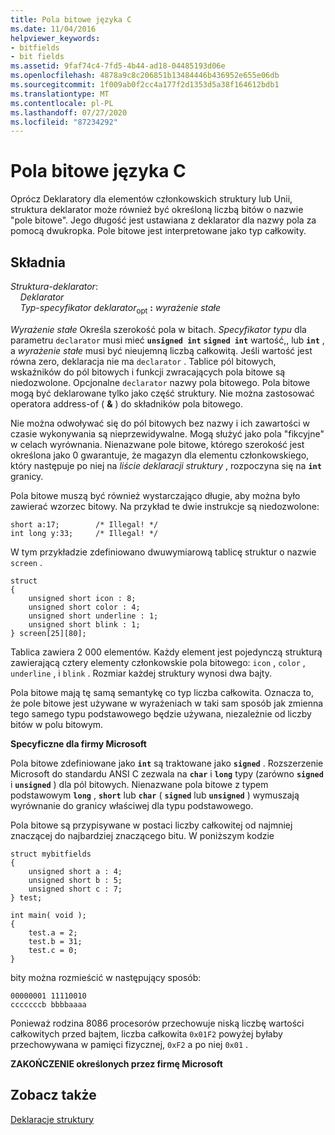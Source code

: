 ```yaml
---
title: Pola bitowe języka C
ms.date: 11/04/2016
helpviewer_keywords:
- bitfields
- bit fields
ms.assetid: 9faf74c4-7fd5-4b44-ad18-04485193d06e
ms.openlocfilehash: 4878a9c8c206851b13484446b436952e655e06db
ms.sourcegitcommit: 1f009ab0f2cc4a177f2d1353d5a38f164612bdb1
ms.translationtype: MT
ms.contentlocale: pl-PL
ms.lasthandoff: 07/27/2020
ms.locfileid: "87234292"
---
```

# <a name="c-bit-fields"></a>Pola bitowe języka C

Oprócz Deklaratory dla elementów członkowskich struktury lub Unii, struktura deklarator może również być określoną liczbą bitów o nazwie "pole bitowe". Jego długość jest ustawiana z deklarator dla nazwy pola za pomocą dwukropka. Pole bitowe jest interpretowane jako typ całkowity.

## <a name="syntax"></a>Składnia

*Struktura-deklarator*:<br/>
&nbsp;&nbsp;&nbsp;&nbsp;*Deklarator*<br/>
&nbsp;&nbsp;&nbsp;&nbsp;*Typ-specyfikator* *deklarator*<sub>opt</sub> **:** *wyrażenie stałe*

*Wyrażenie stałe* Określa szerokość pola w bitach. *Specyfikator typu* dla parametru `declarator` musi mieć **`unsigned int`** **`signed int`** wartość,, lub **`int`** , a *wyrażenie stałe* musi być nieujemną liczbą całkowitą. Jeśli wartość jest równa zero, deklaracja nie ma `declarator` . Tablice pól bitowych, wskaźników do pól bitowych i funkcji zwracających pola bitowe są niedozwolone. Opcjonalne `declarator` nazwy pola bitowego. Pola bitowe mogą być deklarowane tylko jako część struktury. Nie można zastosować operatora address-of ( **&** ) do składników pola bitowego.

Nie można odwoływać się do pól bitowych bez nazwy i ich zawartości w czasie wykonywania są nieprzewidywalne. Mogą służyć jako pola "fikcyjne" w celach wyrównania. Nienazwane pole bitowe, którego szerokość jest określona jako 0 gwarantuje, że magazyn dla elementu członkowskiego, który następuje po niej na *liście deklaracji struktury* , rozpoczyna się na **`int`** granicy.

Pola bitowe muszą być również wystarczająco długie, aby można było zawierać wzorzec bitowy. Na przykład te dwie instrukcje są niedozwolone:

```
short a:17;        /* Illegal! */
int long y:33;     /* Illegal! */
```

W tym przykładzie zdefiniowano dwuwymiarową tablicę struktur o nazwie `screen` .

```
struct
{
    unsigned short icon : 8;
    unsigned short color : 4;
    unsigned short underline : 1;
    unsigned short blink : 1;
} screen[25][80];
```

Tablica zawiera 2 000 elementów. Każdy element jest pojedynczą strukturą zawierającą cztery elementy członkowskie pola bitowego: `icon` , `color` , `underline` , i `blink` . Rozmiar każdej struktury wynosi dwa bajty.

Pola bitowe mają tę samą semantykę co typ liczba całkowita. Oznacza to, że pole bitowe jest używane w wyrażeniach w taki sam sposób jak zmienna tego samego typu podstawowego będzie używana, niezależnie od liczby bitów w polu bitowym.

**Specyficzne dla firmy Microsoft**

Pola bitowe zdefiniowane jako **`int`** są traktowane jako **`signed`** . Rozszerzenie Microsoft do standardu ANSI C zezwala na **`char`** i **`long`** typy (zarówno **`signed`** i **`unsigned`** ) dla pól bitowych. Nienazwane pola bitowe z typem podstawowym **`long`** , **`short`** lub **`char`** ( **`signed`** lub **`unsigned`** ) wymuszają wyrównanie do granicy właściwej dla typu podstawowego.

Pola bitowe są przypisywane w postaci liczby całkowitej od najmniej znaczącej do najbardziej znaczącego bitu. W poniższym kodzie

```
struct mybitfields
{
    unsigned short a : 4;
    unsigned short b : 5;
    unsigned short c : 7;
} test;

int main( void );
{
    test.a = 2;
    test.b = 31;
    test.c = 0;
}
```

bity można rozmieścić w następujący sposób:

```
00000001 11110010
cccccccb bbbbaaaa
```

Ponieważ rodzina 8086 procesorów przechowuje niską liczbę wartości całkowitych przed bajtem, liczba całkowita `0x01F2` powyżej byłaby przechowywana w pamięci fizycznej, `0xF2` a po niej `0x01` .

**ZAKOŃCZENIE określonych przez firmę Microsoft**

## <a name="see-also"></a>Zobacz także

[Deklaracje struktury](../c-language/structure-declarations.md)
